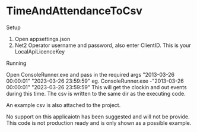 # TimeAndAttendanceToCsv
Setup 
1. Open appsettings.json
2. Net2 Operator username and password, also enter ClientID. This is your LocalApiLicenceKey

Running

Open ConsoleRunner.exe and pass in the required args "2013-03-26 00:00:01" "2023-03-26 23:59:59" eg. ConsoleRunner.exe -"2013-03-26 00:00:01" "2023-03-26 23:59:59"
This will get the clockin and out events during this time. 
The csv is written to the same dir as the executing code. 

An example csv is also attached to the project.

No support on this applicaiotn has been suggested and will not be provide. This code is not production ready and is only shown as a possible example.
